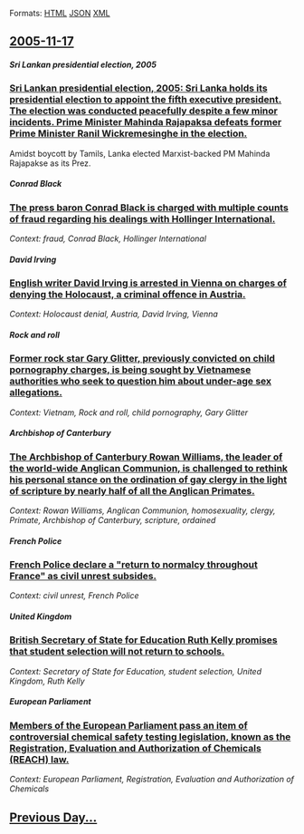 
Formats: [HTML](2005/11/17/index.html)  [JSON](2005/11/17/index.json)  [XML](2005/11/17/index.xml)  

## [2005-11-17](/news/2005/11/17/index.md)

##### Sri Lankan presidential election, 2005
### [ Sri Lankan presidential election, 2005: Sri Lanka holds its presidential election to appoint the fifth executive president. The election was conducted peacefully despite a few minor incidents. Prime Minister Mahinda Rajapaksa defeats former Prime Minister Ranil Wickremesinghe in the election. ](/news/2005/11/17/sri-lankan-presidential-election-2005-sri-lanka-holds-its-presidential-election-to-appoint-the-fifth-executive-president-the-election-wa.md)
Amidst boycott by Tamils, Lanka elected Marxist-backed PM Mahinda Rajapakse as its Prez.

##### Conrad Black
### [ The press baron Conrad Black is charged with multiple counts of fraud regarding his dealings with Hollinger International. ](/news/2005/11/17/the-press-baron-conrad-black-is-charged-with-multiple-counts-of-fraud-regarding-his-dealings-with-hollinger-international.md)
_Context: fraud, Conrad Black, Hollinger International_

##### David Irving
### [ English writer David Irving is arrested in Vienna on charges of denying the Holocaust, a criminal offence in Austria. ](/news/2005/11/17/english-writer-david-irving-is-arrested-in-vienna-on-charges-of-denying-the-holocaust-a-criminal-offence-in-austria.md)
_Context: Holocaust denial, Austria, David Irving, Vienna_

##### Rock and roll
### [ Former rock star Gary Glitter, previously convicted on child pornography charges, is being sought by Vietnamese authorities who seek to question him about under-age sex allegations. ](/news/2005/11/17/former-rock-star-gary-glitter-previously-convicted-on-child-pornography-charges-is-being-sought-by-vietnamese-authorities-who-seek-to-que.md)
_Context: Vietnam, Rock and roll, child pornography, Gary Glitter_

##### Archbishop of Canterbury
### [ The Archbishop of Canterbury Rowan Williams, the leader of the world-wide Anglican Communion, is challenged to rethink his personal stance on the ordination of gay clergy in the light of scripture by nearly half of all the Anglican Primates. ](/news/2005/11/17/the-archbishop-of-canterbury-rowan-williams-the-leader-of-the-world-wide-anglican-communion-is-challenged-to-rethink-his-personal-stance.md)
_Context: Rowan Williams, Anglican Communion, homosexuality, clergy, Primate, Archbishop of Canterbury, scripture, ordained_

##### French Police
### [ French Police declare a "return to normalcy throughout France" as civil unrest subsides. ](/news/2005/11/17/french-police-declare-a-return-to-normalcy-throughout-france-as-civil-unrest-subsides.md)
_Context: civil unrest, French Police_

##### United Kingdom
### [ British Secretary of State for Education Ruth Kelly promises that student selection will not return to schools. ](/news/2005/11/17/british-secretary-of-state-for-education-ruth-kelly-promises-that-student-selection-will-not-return-to-schools.md)
_Context: Secretary of State for Education, student selection, United Kingdom, Ruth Kelly_

##### European Parliament
### [ Members of the European Parliament pass an item of controversial chemical safety testing legislation, known as the Registration, Evaluation and Authorization of Chemicals (REACH) law. ](/news/2005/11/17/members-of-the-european-parliament-pass-an-item-of-controversial-chemical-safety-testing-legislation-known-as-the-registration-evaluation.md)
_Context: European Parliament, Registration, Evaluation and Authorization of Chemicals_

## [Previous Day...](/news/2005/11/16/index.md)

